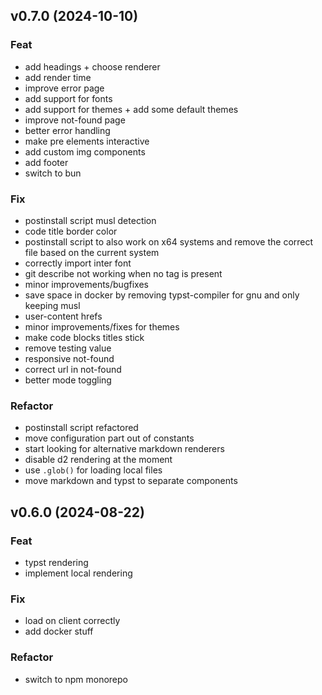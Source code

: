 ## v0.7.0 (2024-10-10)

### Feat

- add headings + choose renderer
- add render time
- improve error page
- add support for fonts
- add support for themes + add some default themes
- improve not-found page
- better error handling
- make pre elements interactive
- add custom img components
- add footer
- switch to bun

### Fix

- postinstall script musl detection
- code title border color
- postinstall script to also work on x64 systems and remove the correct file based on the current system
- correctly import inter font
- git describe not working when no tag is present
- minor improvements/bugfixes
- save space in docker by removing typst-compiler for gnu and only keeping musl
- user-content hrefs
- minor improvements/fixes for themes
- make code blocks titles stick
- remove testing value
- responsive not-found
- correct url in not-found
- better mode toggling

### Refactor

- postinstall script refactored
- move configuration part out of constants
- start looking for alternative markdown renderers
- disable d2 rendering at the moment
- use `.glob()` for loading local files
- move markdown and typst to separate components

## v0.6.0 (2024-08-22)

### Feat

- typst rendering
- implement local rendering

### Fix

- load on client correctly
- add docker stuff

### Refactor

- switch to npm monorepo
